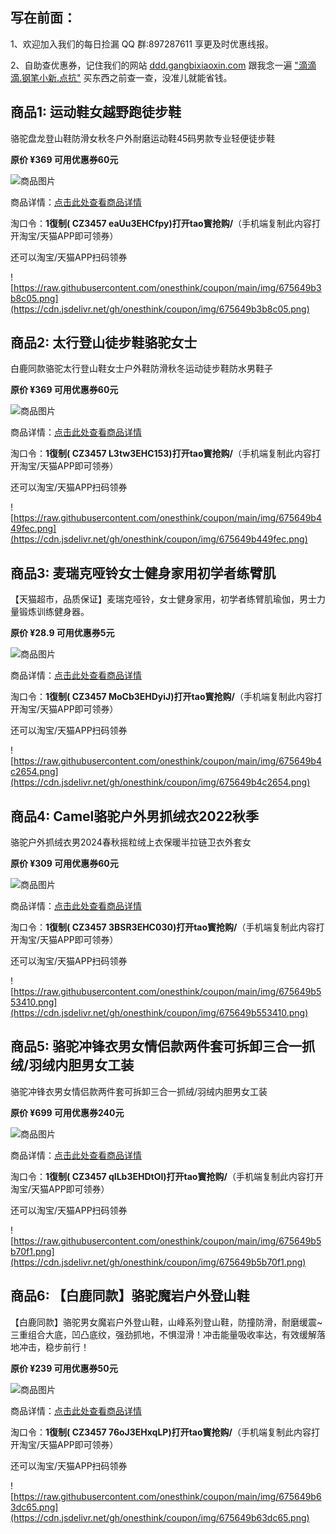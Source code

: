 ## 写在前面：

1、欢迎加入我们的每日捡漏 QQ 群:897287611 享更及时优惠线报。

2、自助查优惠券，记住我们的网站 [ddd.gangbixiaoxin.com](https://ddd.gangbixiaoxin.com) 跟我念一遍 ["滴滴滴.钢笔小新.点抗"](https://ddd.gangbixiaoxin.com) 买东西之前查一查，没准儿就能省钱。

## 商品1: 运动鞋女越野跑徒步鞋

骆驼盘龙登山鞋防滑女秋冬户外耐磨运动鞋45码男款专业轻便徒步鞋

**原价 ¥369 可用优惠券60元**

![商品图片](https://img.alicdn.com/bao/uploaded/i1/648476316/O1CN015xdPyX1wWmZJrBqA3_!!648476316.jpg)

商品详情：[点击此处查看商品详情](https://s.click.taobao.com/t?e=m%3D2%26s%3D6e1yauwtZ9Jw4vFB6t2Z2ueEDrYVVa64yK8Cckff7TVRAdhuF14FMfEQEKTWNcSIRitN3%2FurF3zWbLW7uhxyboGvCrJWHk1%2FTyVl44vrPmd3miNKHWpinpVm%2FOAUUFw71qrpxiwMoCNxc1AtbZGVS2ljeLzzZiQy6a3aIqT388KMHuv7RoNv0Q0jFsbsQ7KWqlTn6tKR5dkGFWI1j9r902I0W%2BLouSe2jmJo5JtRvcbld%2BvS6FLSMGhXwNyXC1M6wzzMEQiiMytVkSKsL%2FKbNdOG7fwodBwmx2p2hgIj8pjmNk22TWedYHe7ltOOqc2Pca2JNko0gYMhhQs2DjqgEA%3D%3D&amp;union_lens=lensId:TAPI@1733708201@213e664e_116b_193a90fbe66_bf13@01)

淘口令：**1復制( CZ3457 eaUu3EHCfpy)打开tao寳抢购/**（手机端复制此内容打开淘宝/天猫APP即可领券）</p>

还可以淘宝/天猫APP扫码领券

![https://raw.githubusercontent.com/onesthink/coupon/main/img/675649b3b8c05.png](https://cdn.jsdelivr.net/gh/onesthink/coupon/img/675649b3b8c05.png)

## 商品2: 太行登山徒步鞋骆驼女士

白鹿同款骆驼太行登山鞋女士户外鞋防滑秋冬运动徒步鞋防水男鞋子

**原价 ¥369 可用优惠券60元**

![商品图片](https://img.alicdn.com/bao/uploaded/i3/648476316/O1CN01iVjGiu1wWmZLYfQac_!!648476316.jpg)

商品详情：[点击此处查看商品详情](https://s.click.taobao.com/t?e=m%3D2%26s%3DHL8d8Rtlu9Bw4vFB6t2Z2ueEDrYVVa64yK8Cckff7TVRAdhuF14FMfEQEKTWNcSIt4hWD5k2kjPWbLW7uhxyboGvCrJWHk1%2FTyVl44vrPmd3miNKHWpinpVm%2FOAUUFw71qrpxiwMoCNxc1AtbZGVS2ljeLzzZiQy6a3aIqT388KMHuv7RoNv0YzeH%2FA0sTcbbUWriW3P2%2B%2BwthCP7vWBoG9ObX7Yzsu%2Fpzdq0DSOO5fZ6cT3TlX6%2BfvJQkf9iJ5z7ocI79XqPCJTU1UpnLcQJ9kYvQZuIwx3g2960AKhgxBzYinS6b1TWfJ7uKiDYU8w5VW3ZIoyEDvGDmntuH4VtA%3D%3D&amp;union_lens=lensId:TAPI@1733708203@213e6c04_12af_193a90fc6ec_274c@01)

淘口令：**1復制( CZ3457 L3tw3EHC153)打开tao寳抢购/**（手机端复制此内容打开淘宝/天猫APP即可领券）</p>

还可以淘宝/天猫APP扫码领券

![https://raw.githubusercontent.com/onesthink/coupon/main/img/675649b449fec.png](https://cdn.jsdelivr.net/gh/onesthink/coupon/img/675649b449fec.png)

## 商品3: 麦瑞克哑铃女士健身家用初学者练臂肌

【天猫超市，品质保证】麦瑞克哑铃，女士健身家用，初学者练臂肌瑜伽，男士力量锻炼训练健身器。

**原价 ¥28.9 可用优惠券5元**

![商品图片](https://img.alicdn.com/bao/uploaded/i4/725677994/O1CN01fB7bXn28vJ2AXeEt1_!!2-item_pic.png)

商品详情：[点击此处查看商品详情](https://s.click.taobao.com/t?e=m%3D2%26s%3DVZAfN2WPwldw4vFB6t2Z2ueEDrYVVa64yK8Cckff7TVRAdhuF14FMfEQEKTWNcSI5x%2BIUlGKNpXWbLW7uhxyboGvCrJWHk1%2FTyVl44vrPmd3miNKHWpinpVm%2FOAUUFw71qrpxiwMoCNxc1AtbZGVSz1as9dE8xRAUY7hrUMeysSMHuv7RoNv0Q0jFsbsQ7KWtwsD2sT3DQb96rLd%2FPi5Jt9KfwtR7FcFFJFUS4A4vMSKXYpXWj%2B9lFbieZgXeDFDUBbsD9R7nts4%2BfirBrx7mM7AMx9cWAx%2BEiM%2FlSG%2FbZSRtyqwHDcI3pE0JesP%2FHu9U1NVKZy3ECfGDF1NzTQoPw%3D%3D&amp;union_lens=lensId:TAPI@1733708205@213cc544_12c4_193a90fcd35_1909@01)

淘口令：**1復制( CZ3457 MoCb3EHDyiJ)打开tao寳抢购/**（手机端复制此内容打开淘宝/天猫APP即可领券）</p>

还可以淘宝/天猫APP扫码领券

![https://raw.githubusercontent.com/onesthink/coupon/main/img/675649b4c2654.png](https://cdn.jsdelivr.net/gh/onesthink/coupon/img/675649b4c2654.png)

## 商品4: Camel骆驼户外男抓绒衣2022秋季

骆驼户外抓绒衣男2024春秋摇粒绒上衣保暖半拉链卫衣外套女

**原价 ¥309 可用优惠券60元**

![商品图片](https://img.alicdn.com/bao/uploaded/i4/648476316/O1CN01HnsXPq1wWmZEo6jqW_!!4611686018427385500-0-item_pic.jpg)

商品详情：[点击此处查看商品详情](https://s.click.taobao.com/t?e=m%3D2%26s%3Dc6dJM9tKA6Bw4vFB6t2Z2ueEDrYVVa64yK8Cckff7TVRAdhuF14FMfEQEKTWNcSI1aH1Hk3GeOjWbLW7uhxyboGvCrJWHk1%2FTyVl44vrPmd3miNKHWpinpVm%2FOAUUFw71qrpxiwMoCNxc1AtbZGVS2ljeLzzZiQy6a3aIqT388KMHuv7RoNv0YzeH%2FA0sTcbcKN8WRRFQmaxiVthO%2F8KoTavOC4pwr0onsTKhOGjxXpMCBQkHObRl8p9WoqOJtWQPKO%2FOicvT8BfT7ehuFFOjv7nyHmkoZi7oC6nmJvfKVKAQ2UUIEPuNcCmJ5NdGczuB0H%2BweV5wTXGJe8N%2FwNpGw%3D%3D&amp;union_lens=lensId:TAPI@1733708206@21336976_1336_193a90fd2c2_9ef9@01)

淘口令：**1復制( CZ3457 3BSR3EHC030)打开tao寳抢购/**（手机端复制此内容打开淘宝/天猫APP即可领券）</p>

还可以淘宝/天猫APP扫码领券

![https://raw.githubusercontent.com/onesthink/coupon/main/img/675649b553410.png](https://cdn.jsdelivr.net/gh/onesthink/coupon/img/675649b553410.png)

## 商品5: 骆驼冲锋衣男女情侣款两件套可拆卸三合一抓绒/羽绒内胆男女工装

骆驼冲锋衣男女情侣款两件套可拆卸三合一抓绒/羽绒内胆男女工装

**原价 ¥699 可用优惠券240元**

![商品图片](https://img.alicdn.com/bao/uploaded/i1/648476316/O1CN01TblihA1wWmZN1cJxT_!!4611686018427385500-0-item_pic.jpg)

商品详情：[点击此处查看商品详情](https://s.click.taobao.com/t?e=m%3D2%26s%3D1NKeUCN4bzlw4vFB6t2Z2ueEDrYVVa64yK8Cckff7TVRAdhuF14FMfEQEKTWNcSIMMgx22UI05bWbLW7uhxyboGvCrJWHk1%2FTyVl44vrPmd3miNKHWpinpVm%2FOAUUFw71qrpxiwMoCNxc1AtbZGVS2ljeLzzZiQy6a3aIqT388KMHuv7RoNv0YzeH%2FA0sTcb5ypBQOwYx90ISbMnoIbAKeQf0oWHakEFL2S%2BQpdzFdHtMo92VxRglYH%2BKOm6O64Mq6%2FFLtp8r9RTU1UpnLcQJ9kYvQZuIwx3xyfM29LUCwrqqSTe97brAWM0tAYgM3XJ5VW3ZIoyEDvGDmntuH4VtA%3D%3D&amp;union_lens=lensId:TAPI@1733708208@213dab6b_12a6_193a90fd941_74f8@01)

淘口令：**1復制( CZ3457 qILb3EHDtOl)打开tao寳抢购/**（手机端复制此内容打开淘宝/天猫APP即可领券）</p>

还可以淘宝/天猫APP扫码领券

![https://raw.githubusercontent.com/onesthink/coupon/main/img/675649b5b70f1.png](https://cdn.jsdelivr.net/gh/onesthink/coupon/img/675649b5b70f1.png)

## 商品6: 【白鹿同款】骆驼魔岩户外登山鞋

【白鹿同款】骆驼男女魔岩户外登山鞋，山峰系列登山鞋，防撞防滑，耐磨缓震~三重组合大底，凹凸底纹，强劲抓地，不惧湿滑！冲击能量吸收率达，有效缓解落地冲击，稳步前行！

**原价 ¥239 可用优惠券50元**

![商品图片](https://img.alicdn.com/i1/648476316/O1CN01DwrjZD1wWmPtasbDL_!!648476316.jpg)

商品详情：[点击此处查看商品详情](https://s.click.taobao.com/t?e=m%3D2%26s%3DkeiDTKlfeHpw4vFB6t2Z2ueEDrYVVa64yK8Cckff7TVRAdhuF14FMedofOank1WMJ1gyddu7kN%2FWbLW7uhxyboGvCrJWHk1%2FTyVl44vrPmd3miNKHWpinpVm%2FOAUUFw71qrpxiwMoCNxc1AtbZGVS2ljeLzzZiQy6a3aIqT388KMHuv7RoNv0Q0jFsbsQ7KWkyugSfRFQFPXqICnqeLwmL5fMRW43pP0TyKJ7cZYTCbZlsHaFXRjqSDNEZCJhCgmlbRMz6GTKAYZjQKfJ2UQf03O4wtQ3K90k8IJaq3v7HJNMxZyfzk%2By6kYcZGWhTkKX0%2B3obhRTo5xKmPmpIKZsA%3D%3D&amp;union_lens=lensId:TAPI@1733708210@212c5cbd_12c0_193a90fe1f0_6a8b@01)

淘口令：**1復制( CZ3457 76oJ3EHxqLP)打开tao寳抢购/**（手机端复制此内容打开淘宝/天猫APP即可领券）</p>

还可以淘宝/天猫APP扫码领券

![https://raw.githubusercontent.com/onesthink/coupon/main/img/675649b63dc65.png](https://cdn.jsdelivr.net/gh/onesthink/coupon/img/675649b63dc65.png)

